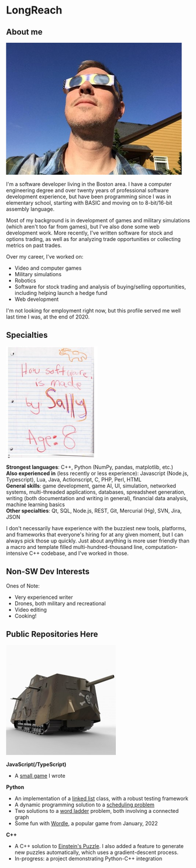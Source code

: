 # LongReach

## About me

![](images/MeEclipseGlasses.jpg)

I'm a software developer living in the Boston area. I have a computer engineering degree and over twenty years of professional software development experience, but have been programming since I was in elementary school, starting with BASIC and moving on to 8-bit/16-bit assembly language.

Most of my background is in development of games and military simulations (which aren't too far from games), but I've also done some web development work. More recently, I've written software for stock and options trading, as well as for analyzing trade opportunities or collecting metrics on past trades.

Over my career, I've worked on:
* Video and computer games
* Military simulations
* Robotics
* Software for stock trading and analysis of buying/selling opportunities, including helping launch a hedge fund
* Web development

I'm not looking for employment right now, but this profile served me well last time I was, at the end of 2020.

## Specialties

![](images/HowSoftwareIsMade.jpg)

**Strongest languages**: C++, Python (NumPy, pandas, matplotlib, etc.)  
**Also experienced in** (less recently or less experience): Javascript (Node.js, Typescript), Lua, Java, Actionscript, C, PHP, Perl, HTML  
**General skills**: game development, game AI, UI, simulation, networked systems, multi-threaded applications, databases, spreadsheet generation, writing (both documentation and writing in general), financial data analysis, machine learning basics  
**Other specialties**: Qt, SQL, Node.js, REST, Git, Mercurial (Hg), SVN, Jira, JSON  

I don't necessarily have experience with the buzziest new tools, platforms, and frameworks that everyone's hiring for at any given moment, but I can always pick those up quickly. Just about anything is more user friendly than a macro and template filled multi-hundred-thousand line, computation-intensive C++ codebase, and I've worked in those.

## Non-SW Dev Interests

Ones of Note:
* Very experienced writer
* Drones, both military and recreational
* Video editing
* Cooking!

## Public Repositories Here

[![](images/a7v.jpg)](./tank_aside/README.md)  

**JavaScript(/TypeScript)**
* A [small game](https://github.com/LongReach/programming-challenge) I wrote

**Python**
* An implementation of a [linked list](https://github.com/LongReach/linked-list) class, with a robust testing framework
* A dynamic programming solution to a [scheduling problem](https://github.com/LongReach/meeting-problem)
* Two solutions to a [word ladder](https://github.com/LongReach/word-ladder) problem, both involving a connected graph
* Some fun with [Wordle](https://github.com/LongReach/wordle), a popular game from January, 2022

**C++**
* A C++ solution to [Einstein's Puzzle](https://github.com/LongReach/einstein-puzzle). I also added a feature to generate new puzzles automatically, which uses a gradient-descent process.
* In-progress: a project demonstrating Python-C++ integration



